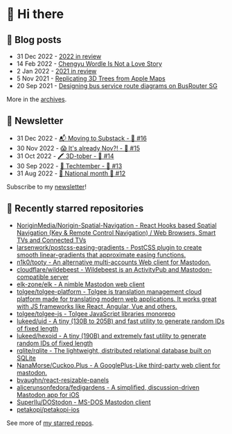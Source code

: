 # 👋 Hi there

## 📝 Blog posts

<!-- feed start -->
- 31 Dec 2022 - [2022 in review](https://cheeaun.com/blog/2022/12/2022-in-review/)
- 14 Feb 2022 - [Chengyu Wordle Is Not a Love Story](https://cheeaun.com/blog/2022/02/chengyu-wordle-is-not-a-love-story/)
- 2 Jan 2022 - [2021 in review](https://cheeaun.com/blog/2022/01/2021-in-review/)
- 5 Nov 2021 - [Replicating 3D Trees from Apple Maps](https://cheeaun.com/blog/2021/11/replicating-3d-trees-apple-maps/)
- 20 Sep 2021 - [Designing bus service route diagrams on BusRouter SG](https://cheeaun.com/blog/2021/09/bus-service-route-diagrams-busrouter-sg/)
<!-- feed end -->

More in the [archives](https://cheeaun.com/blog/archives/).

## 📰 Newsletter

<!-- newsletter start -->
- 31 Dec 2022 - [📬 Moving to Substack - 🥫 #16](https://cheeaun.substack.com/p/moving-to-substack-16)
- 30 Nov 2022 - [😱 It's already Nov?! - 🥫 #15](https://cheeaun.substack.com/p/it-s-already-nov-15-1433832)
- 31 Oct 2022 - [🖍️ 3D-tober - 🥫 #14](https://cheeaun.substack.com/p/3d-tober-14-1385284)
- 30 Sep 2022 - [🍎 Techtember - 🥫 #13](https://cheeaun.substack.com/p/techtember-13-1335515)
- 31 Aug 2022 - [🎏 National month 🥫 #12](https://cheeaun.substack.com/p/national-month-12-1289556)
<!-- newsletter end -->

Subscribe to my [newsletter](https://cheeaun.substack.com/)!

## 🌟 Recently starred repositories

<!-- starred repos start -->
- [NoriginMedia/Norigin-Spatial-Navigation - React Hooks based Spatial Navigation (Key & Remote Control Navigation) / Web Browsers, Smart TVs and Connected TVs](https://github.com/NoriginMedia/Norigin-Spatial-Navigation)
- [larsenwork/postcss-easing-gradients - PostCSS plugin to create smooth linear-gradients that approximate easing functions.](https://github.com/larsenwork/postcss-easing-gradients)
- [n1k0/tooty - An alternative multi-accounts Web client for Mastodon. ](https://github.com/n1k0/tooty)
- [cloudflare/wildebeest - Wildebeest is an ActivityPub and Mastodon-compatible server](https://github.com/cloudflare/wildebeest)
- [elk-zone/elk - A nimble Mastodon web client](https://github.com/elk-zone/elk)
- [tolgee/tolgee-platform - Tolgee is translation management cloud platform made for translating modern web applications. It works great with JS frameworks like React, Angular, Vue and others. ](https://github.com/tolgee/tolgee-platform)
- [tolgee/tolgee-js - Tolgee JavaScript libraries monorepo](https://github.com/tolgee/tolgee-js)
- [lukeed/uid - A tiny (130B to 205B) and fast utility to generate random IDs of fixed length](https://github.com/lukeed/uid)
- [lukeed/hexoid - A tiny (190B) and extremely fast utility to generate random IDs of fixed length](https://github.com/lukeed/hexoid)
- [rqlite/rqlite - The lightweight, distributed relational database built on SQLite](https://github.com/rqlite/rqlite)
- [NanaMorse/Cuckoo.Plus - A GooglePlus-Like third-party web client for mastodon.](https://github.com/NanaMorse/Cuckoo.Plus)
- [bvaughn/react-resizable-panels](https://github.com/bvaughn/react-resizable-panels)
- [alicerunsonfedora/fedigardens - A simplified, discussion-driven Mastodon app for iOS](https://github.com/alicerunsonfedora/fedigardens)
- [SuperIlu/DOStodon - MS-DOS Mastodon client](https://github.com/SuperIlu/DOStodon)
- [petakopi/petakopi-ios](https://github.com/petakopi/petakopi-ios)
<!-- starred repos end -->

See more of [my starred repos](https://github.com/stars/cheeaun/).
